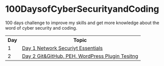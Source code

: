 # 100DaysofCyberSecurityandCoding
100 days challenge to improve my skills and get more knowledge about the word of cyber security and coding.
<table>
 <tr>
  <th>Day</th>
  <th>Topic</th>
 </tr>
 <tr>
  <td> 1 </td>
  <td><a href="https://frill-frost-b7a.notion.site/Day-1-be27d23db2c340089360d8718f563460">Day 1 Network Securiyt Essentials</a></td>
 </tr>
 <tr>
  <td> 2 </td>
  <td><a href="https://frill-frost-b7a.notion.site/Day2-524840e873294c6c8c3a26fe2ee73481">Day 2 Git&GitHub, PEH, WordPress Plugin Tesitng</a></td>
 </tr>
 </table>
